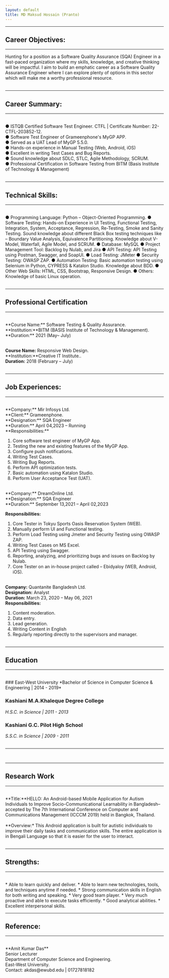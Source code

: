 ```yaml
---
layout: default
title: MD Maksud Hossain (Pranto)
---
```

---
## Career Objectives:
---
Hunting for a position as a Software Quality Assurance (SQA) Engineer in a fast-paced organization where my skills, knowledge, and creative thinking will be impactful. I aim to build an emphatic career as a Software Quality Assurance Engineer where I can explore plenty of options in this sector which will make me a worthy professional resource.<br><br>


---
## Career Summary:
---
<br>
● ISTQB Certified Software Test Engineer. CTFL | Certificate Number: 22-CTFL-203852-12.<br>
● Software Test Engineer of Grameenphone's MyGP APP.<br>
● Served as a UAT Lead of MyGP 5.5.0.<br>
● Hands-on experience in Manual Testing (Web, Android, iOS)<br>
● Excellent in writing Test Cases and Bug Reports.<br>
● Sound knowledge about SDLC, STLC, Agile Methodology, SCRUM.<br>
● Professional Certification in Software Testing from BITM (Basis Institute of Technology & Management)<br><br>

---
## Technical Skills:
---
<br>
● Programming Language: Python – Object-Oriented Programming.
● Software Testing: Hands-on Experience in UI Testing, Functional Testing, Integration, System,
Acceptance, Regression, Re-Testing, Smoke and Sanity Testing.
Sound knowledge about different Black Box testing techniques like – Boundary Value Analysis,
Equivalence Partitioning. Knowledge about V-Model, Waterfall, Agile Model, and SCRUM.
● Database: MySQL
● Project Management Tool: Backlog by Nulab, and Jira
● API Testing: API Testing using Postman, Swagger, and SoapUI.
● Load Testing: JMeter
● Security Testing: OWASP ZAP.
● Automation Testing: Basic automation testing using Selenium in Python, CYPRESS & Katalon
Studio. Knowledge about BDD.
● Other Web Skills: HTML, CSS, Bootstrap, Responsive Design.
● Others: Knowledge of basic Linux operation.
<br><br>

---
## Professional Certification
---
<br>
**Course Name:** Software Testing & Quality Assurance.<br>
**Institution:**BITM (BASIS Institute of Technology & Management).<br>
**Duration:** 2021 (May– July)<br><br>

**Course Name:** Responsive Web Design.<br>
**Institution:**Creative IT Institute..<br>
**Duration:** 2018 (February – July)
<br><br>

---
## Job Experiences:
---

<br>
**Company:** Mir Infosys Ltd.<br>
**Client:** Grameenphone.<br>
**Designation:** SQA Engineer<br>
**Duration:** April 04,2023 – Running<br>
**Responsibilities:**

1. Core software test engineer of MyGP App.<br>
2. Testing the new and existing features of the MyGP App.<br>
3. Configure push notifications.<br>
4. Writing Test Cases.<br>
5. Writing Bug Reports.<br>
6. Perform API optimization tests.<br>
7. Basic automation using Katalon Studio.<br>
8. Perform User Acceptance Test (UAT).<br>

<br>
**Company:** DreamOnline Ltd.<br>
**Designation:** SQA Engineer<br>
**Duration:** September 13,2021 – April 02,2023<br>

**Responsibilities:**
1. Core Tester in Tokyu Sports Oasis Reservation System (WEB).<br>
2. Manually perform UI and Functional testing.<br>
3. Perform Load Testing using Jmeter and Security Testing using OWASP ZAP.<br>
4. Writing Test Cases on MS Excel.<br>
5. API Testing using Swagger.<br>
6. Reporting, analyzing, and prioritizing bugs and issues on Backlog by Nulab.<br>
7. Core Tester on an in-house project called – Ebidyaloy (WEB, Android, iOS).<br><br>

**Company:** Quantanite Bangladesh Ltd.<br>
**Designation:** Analyst<br>
**Duration:** March 23, 2020 – May 06, 2021<br>
**Responsibilities:**

1. Content moderation.<br>
2. Data entry.<br>
3. Lead generation.<br>
4. Writing Content in English
5. Regularly reporting directly to the supervisors and manager.<br><br>

---
## Education
---
<br>
### East-West University
*Bachelor of Science in Computer Science & Engineering | 2014 - 2019*  


### Kashiani M.A.Khaleque Degree College
*H.S.C. in Science | 2011 - 2013*  

### Kashiani G.C. Pilot High School
*S.S.C. in Science | 2009 - 2011*  
<br />

---

<br />
  
---
## Research Work  
---
<br>
**Title:**HELLO: An Android-based Mobile Application for Autism Individuals to Improve Socio-Communicational Learnability in Bangladesh– accepted by The 7th International Conference on Computer and Communications Management (ICCCM 2019) held in Bangkok, Thailand. <br><br>
**Overview:* This Android application is built for autistic individuals to improve their daily tasks and communication skills. The entire application is in Bengali Language so that it is easier for the user to interact.<br><br>

---
## Strengths:
---

<br>
* Able to learn quickly and deliver.
* Able to learn new technologies, tools, and techniques anytime if needed.
* Strong communication skills in English for both writing and speaking.
* Very good team player.
* Very much proactive and able to execute tasks efficiently.
* Good analytical abilities.
* Excellent interpersonal skills.

---
## Reference:
---
<br>
**Amit Kumar Das** <br>
Senior Lecturer<br>
Department of Computer Science and Engineering.<br>
East-West University.<br>
Contact: akdas@ewubd.edu | 01727818182
